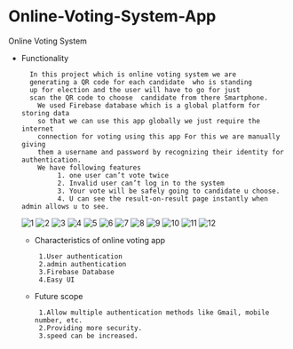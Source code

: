# Online-Voting-System-App

Online Voting System 

     
* Functionality


        In this project which is online voting system we are
        generating a QR code for each candidate  who is standing
        up for election and the user will have to go for just 
        scan the QR code to choose  candidate from there Smartphone.
          We used Firebase database which is a global platform for storing data
          so that we can use this app globally we just require the internet                                           
          connection for voting using this app For this we are manually giving
          them a username and password by recognizing their identity for authentication.
          We have following features
               1. one user can’t vote twice
               2. Invalid user can’t log in to the system
               3. Your vote will be safely going to candidate u choose.
               4. U can see the result-on-result page instantly when admin allows u to see.

          

     ![1](https://user-images.githubusercontent.com/95852974/145678882-9dd20002-eea2-4906-bdc8-1e04c74abd33.jpg)
     ![2](https://user-images.githubusercontent.com/95852974/145678883-b4f5f0a9-af81-430e-938b-e3ba4454deb8.jpg)
     ![3](https://user-images.githubusercontent.com/95852974/145678886-792b77e6-0126-49e6-b86c-2f67ed1b20e8.jpg)
     ![4](https://user-images.githubusercontent.com/95852974/145678887-42ea0d75-848c-4a84-8984-5e4c0e499838.jpg)
     ![5](https://user-images.githubusercontent.com/95852974/145678889-99dd03ec-1dd5-4e16-89c9-6a0ea52aea92.jpg)
     ![6](https://user-images.githubusercontent.com/95852974/145678890-9b66efe3-ccf5-4a1a-a087-1815e3028a4c.jpg)
     ![7](https://user-images.githubusercontent.com/95852974/145678895-caa6c768-972c-41d4-af82-027db950320b.jpg)
     ![8](https://user-images.githubusercontent.com/95852974/145678898-6a587c12-9300-436a-bfec-39c04cb1fbf7.jpg)
     ![9](https://user-images.githubusercontent.com/95852974/145678900-943a14a3-684b-4d3f-80cf-8287425f991d.jpg)
     ![10](https://user-images.githubusercontent.com/95852974/145678901-0a9c766c-20eb-4ef5-b7e8-72e29d6cc260.jpg)
     ![11](https://user-images.githubusercontent.com/95852974/145678902-12c21354-0cc4-4373-b6c3-a5058fc3abc2.jpg)
     ![12](https://user-images.githubusercontent.com/95852974/145678903-1f8a3ed5-0084-4376-b032-0f0fce857ab1.jpg)

  
  
  * Characteristics of online voting app
  
         1.User authentication
         2.admin authentication
         3.Firebase Database
         4.Easy UI
         
         
  * Future  scope
          
         1.Allow multiple authentication methods like Gmail, mobile number, etc.
         2.Providing more security.
         3.speed can be increased.
      
      
      
